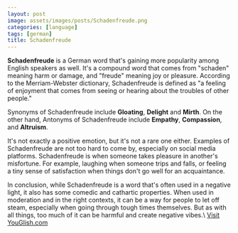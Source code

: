 ```yaml
---
layout: post
image: assets/images/posts/Schadenfreude.png
categories: [language]
tags: [german]
title: Schadenfreude
---
```


**Schadenfreude** is a German word that's gaining more popularity among English speakers as well. It's a compound word that comes from "schaden" meaning harm or damage, and "freude" meaning joy or pleasure. According to the Merriam-Webster dictionary, Schadenfreude is defined as "a feeling of enjoyment that comes from seeing or hearing about the troubles of other people."

Synonyms of Schadenfreude include **Gloating**, **Delight** and **Mirth**. On the other hand, Antonyms of Schadenfreude include **Empathy**, **Compassion**, and **Altruism**. 

It's not exactly a positive emotion, but it's not a rare one either. Examples of Schadenfreude are not too hard to come by, especially on social media platforms. Schadenfreude is when someone takes pleasure in another's misfortune. For example, laughing when someone trips and falls, or feeling a tiny sense of satisfaction when things don't go well for an acquaintance. 

In conclusion, while Schadenfreude is a word that's often used in a negative light, it also has some comedic and cathartic properties. When used in moderation and in the right contexts, it can be a way for people to let off steam, especially when going through tough times themselves. But as with all things, too much of it can be harmful and create negative vibes.\ <a id="yg-widget-0" class="youglish-widget" data-query="Schadenfreude" data-lang="german" data-components="8412" data-auto-start="0" data-bkg-color="theme_light" data-title="How%20to%20pronounce%20Schadenfreude%20in%20German"  rel="nofollow" href="https://youglish.com">Visit YouGlish.com</a><script async src="https://youglish.com/public/emb/widget.js" charset="utf-8"></script>